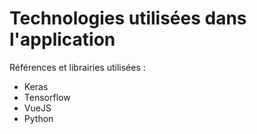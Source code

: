 # Technologies utilisées dans l'application

Références et librairies utilisées :

- Keras
- Tensorflow
- VueJS
- Python
